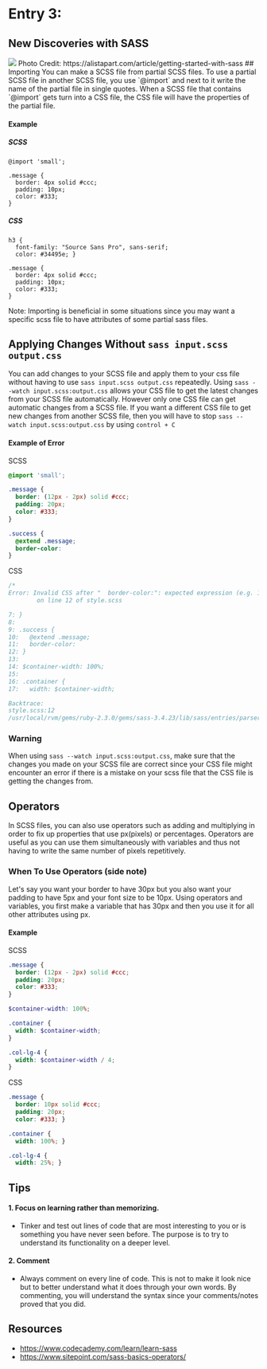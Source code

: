 # Entry 3:
## New Discoveries with SASS
<img src = "https://alistapart.com/d/_made/d/ALA340_SASS_300_960_501_81.jpg"/>
Photo Credit: https://alistapart.com/article/getting-started-with-sass
## Importing 
You can make a SCSS file from partial SCSS files. To use a partial SCSS file in
another SCSS file, you use `@import` and next to it write the name of the partial
file in single quotes. When a SCSS file that contains `@import` gets turn into a 
CSS file, the CSS file will have the properties of the partial file.

#### Example

##### SCSS
```
@import 'small';

.message {
  border: 4px solid #ccc;
  padding: 10px;
  color: #333;
}
```
##### CSS
```
h3 {
  font-family: "Source Sans Pro", sans-serif;
  color: #34495e; }
  
.message {
  border: 4px solid #ccc;
  padding: 10px;
  color: #333;
}
```
Note: Importing is beneficial in some situations since you may want a specific scss file to
have attributes of some partial sass files.

## Applying Changes Without `sass input.scss output.css`
You can add changes to your SCSS file and apply them to your css file without having to use 
`sass input.scss output.css` repeatedly. Using `sass --watch input.scss:output.css` allows your CSS
file to get the latest changes from your SCSS file automatically. However only one CSS file can get automatic changes
from a SCSS file. If you want a different CSS file to get new changes from another SCSS file, then you will have to stop 
`sass --watch input.scss:output.css` by using `control + C`

#### Example of Error

SCSS
```SCSS
@import 'small';

.message {
  border: (12px - 2px) solid #ccc;
  padding: 20px;
  color: #333;
}

.success {
  @extend .message;
  border-color:
}
```

CSS
```CSS
/*
Error: Invalid CSS after "  border-color:": expected expression (e.g. 1px, bold), was "}"
        on line 12 of style.scss

7: }
8: 
9: .success {
10:   @extend .message;
11:   border-color: 
12: }
13: 
14: $container-width: 100%;
15: 
16: .container {
17:   width: $container-width;

Backtrace:
style.scss:12
/usr/local/rvm/gems/ruby-2.3.0/gems/sass-3.4.23/lib/sass/entries/parser.rb:1207:in `expected'
```

### Warning
When using `sass --watch input.scss:output.css`, make sure that the changes you made on your SCSS file are correct 
since your CSS file might encounter an error if there is a mistake on your scss file that the CSS file is getting the changes
from.

## Operators

In SCSS files, you can also use operators such as adding and multiplying in order to fix up properties that use px(pixels) or percentages. Operators are
useful as you can use them simultaneously with variables and thus not having to write the same number of pixels repetitively.

### When To Use Operators (side note)
Let's say you want your border to have 30px but you also want your padding to have 5px and your font size to be 10px. Using operators and variables, you first make
a variable that has 30px and then you use it for all other attributes using px. 

#### Example
SCSS
```SCSS
.message {
  border: (12px - 2px) solid #ccc;
  padding: 20px;
  color: #333;
}

$container-width: 100%;

.container {
  width: $container-width;
}

.col-lg-4 {
  width: $container-width / 4;
}
```

CSS
```CSS
.message {
  border: 10px solid #ccc;
  padding: 20px;
  color: #333; }

.container {
  width: 100%; }

.col-lg-4 {
  width: 25%; }
```

## Tips
#### 1. Focus on learning rather than memorizing.
- Tinker and test out lines of code that are most interesting to you or is something you have never seen before. The purpose is to try to understand its functionality on a deeper level. 

#### 2. Comment
- Always comment on every line of code. This is not to make it look nice but to better understand what it does through your own words.
By commenting, you will understand the syntax since your comments/notes proved that you did.

## Resources
- https://www.codecademy.com/learn/learn-sass
- https://www.sitepoint.com/sass-basics-operators/